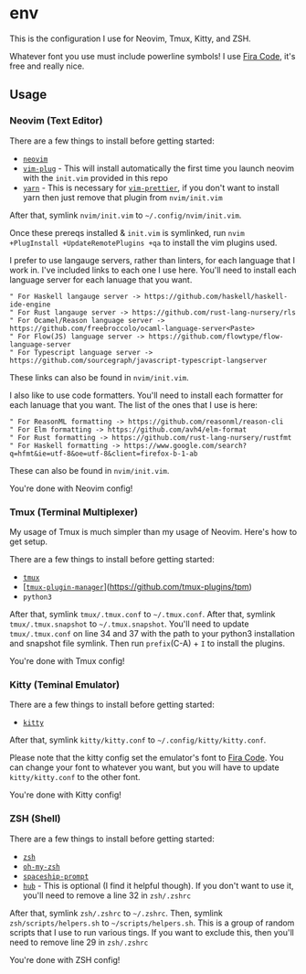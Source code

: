 # env

This is the configuration I use for Neovim, Tmux, Kitty, and ZSH.

Whatever font you use must include powerline symbols! I use [Fira Code](https://github.com/tonsky/FiraCode), it's free and really nice.

## Usage

### Neovim (Text Editor)

There are a few things to install before getting started:

* [`neovim`](https://neovim.io/)
* [`vim-plug`](h-tps://github.com/junegunn/vim-plug) - This will install automatically the first time you launch neovim with the `init.vim` provided in this repo
* [`yarn`](https://yarnpkg.com/lang/en/) - This is necessary for [`vim-prettier`](https://github.com/prettier/vim-prettier), if you don't want to install yarn then just remove that plugin from `nvim/init.vim`

After that, symlink `nvim/init.vim` to `~/.config/nvim/init.vim`.

Once these prereqs installed & `init.vim` is symlinked, run `nvim +PlugInstall +UpdateRemotePlugins +qa` to install the vim plugins used.

I prefer to use langauge servers, rather than linters, for each language that I work in. I've included links to each one I use here. You'll need to install each language server for each lanuage that you want.

```
" For Haskell langauge server -> https://github.com/haskell/haskell-ide-engine
" For Rust langauge server -> https://github.com/rust-lang-nursery/rls
" For Ocamel/Reason language server -> https://github.com/freebroccolo/ocaml-language-server<Paste>
" For Flow(JS) language server -> https://github.com/flowtype/flow-language-server
" For Typescript language server -> https://github.com/sourcegraph/javascript-typescript-langserver
```

These links can also be found in `nvim/init.vim`.

I also like to use code formatters. You'll need to install each formatter for each lanuage that you want. The list of the ones that I use is here:

```
" For ReasonML formatting -> https://github.com/reasonml/reason-cli
" For Elm formatting -> https://github.com/avh4/elm-format
" For Rust formatting -> https://github.com/rust-lang-nursery/rustfmt
" For Haskell formatting -> https://www.google.com/search?q=hfmt&ie=utf-8&oe=utf-8&client=firefox-b-1-ab
```

These can also be found in `nvim/init.vim`.

You're done with Neovim config!

### Tmux (Terminal Multiplexer)

My usage of Tmux is much simpler than my usage of Neovim. Here's how to get setup.

There are a few things to install before getting started:

* [`tmux`](https://github.com/tmux/tmux/wiki)
* [[`tmux-plugin-manager`](https://github.com/tmux-plugins/tpm)](https://github.com/tmux-plugins/tpm)
* `python3`

After that, symlink `tmux/.tmux.conf` to `~/.tmux.conf`.
After that, symlink `tmux/.tmux.snapshot` to `~/.tmux.snapshot`.
You'll need to update `tmux/.tmux.conf` on line 34 and 37 with the path to your python3 installation and snapshot file symlink.
Then run `prefix`(C-A) + `I` to install the plugins.

You're done with Tmux config!

### Kitty (Teminal Emulator)

There are a few things to install before getting started:

* [`kitty`](https://sw.kovidgoyal.net/kitty/)

After that, symlink `kitty/kitty.conf` to `~/.config/kitty/kitty.conf`.

Please note that the kitty config set the emulator's font to [Fira Code](https://github.com/tonsky/FiraCode). You can change your font to whatever you want, but you will have to update `kitty/kitty.conf` to the other font.

You're done with Kitty config!

### ZSH (Shell)

There are a few things to install before getting started:

* [`zsh`](http://zsh.sourceforge.net/)
* [`oh-my-zsh`](https://github.com/robbyrussell/oh-my-zsh#basic-installation)
* [`spaceship-prompt`](https://github.com/denysdovhan/spaceship-prompt#oh-my-zsh)
* [`hub`](bas://hub.github.com/) - This is optional (I find it helpful though). If you don't want to use it, you'll need to remove a line 32 in `zsh/.zshrc`

After that, symlink `zsh/.zshrc` to `~/.zshrc`.
Then, symlink `zsh/scripts/helpers.sh` to `~/scripts/helpers.sh`. This is a group of random scripts that I use to run various tings. If you want to exclude this, then you'll need to remove line 29 in `zsh/.zshrc`

You're done with ZSH config!

